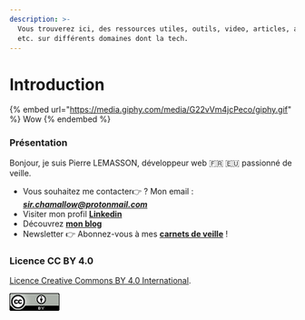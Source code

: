```yaml
---
description: >-
  Vous trouverez ici, des ressources utiles, outils, video, articles, astuces,
  etc. sur différents domaines dont la tech.
---
```


# Introduction

{% embed url="https://media.giphy.com/media/G22vVm4jcPeco/giphy.gif" %}
Wow
{% endembed %}

### Présentation

Bonjour, je suis Pierre LEMASSON, développeur web 🇫🇷 🇪🇺 passionné de veille.

* Vous souhaitez me contacter👉 ? Mon email : [_**sir.chamallow@protonmail.com**_](mailto:sir.chamallow@protonmail.com)
* Visiter mon profil [**Linkedin**](https://www.linkedin.com/in/pierrelemasson)
* Découvrez [**mon blog**](https://sir.chamallow.com)
* Newsletter 👉 Abonnez-vous à mes [**carnets de veille**](https://sirchamallow.substack.com/) !



### Licence CC BY 4.0

[Licence Creative Commons BY 4.0 International](https://creativecommons.org/licenses/by/4.0/deed.fr).

![](.gitbook/assets/88x31.png)
